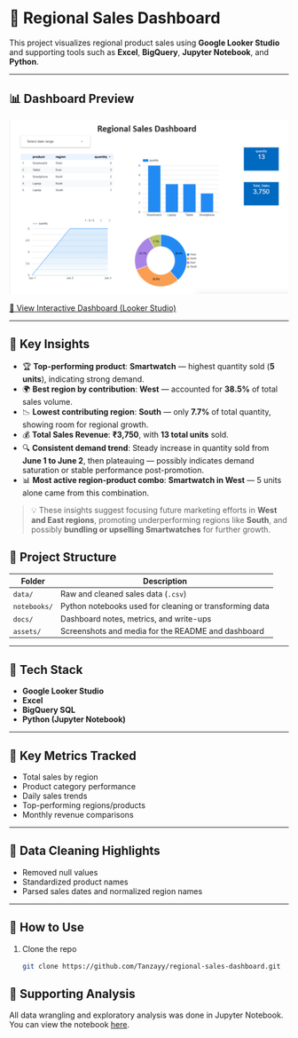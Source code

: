 # 🧭 Regional Sales Dashboard

This project visualizes regional product sales using **Google Looker Studio** and supporting tools such as **Excel**, **BigQuery**, **Jupyter Notebook**, and **Python**.


---

## 📊 Dashboard Preview

![Dashboard Screenshot](assets/dashboard.png)

[🔗 View Interactive Dashboard (Looker Studio)](https://lookerstudio.google.com/reporting/5d27f979-9835-4600-83e7-9c4fa90a9fc4)

---
## 📌 Key Insights

- 🏆 **Top-performing product**: **Smartwatch** — highest quantity sold (**5 units**), indicating strong demand.
- 🌍 **Best region by contribution**: **West** — accounted for **38.5%** of total sales volume.
- 📉 **Lowest contributing region**: **South** — only **7.7%** of total quantity, showing room for regional growth.
- 💰 **Total Sales Revenue**: **₹3,750**, with **13 total units** sold.
- 🔍 **Consistent demand trend**: Steady increase in quantity sold from **June 1 to June 2**, then plateauing — possibly indicates demand saturation or stable performance post-promotion.
- 📊 **Most active region-product combo**: **Smartwatch in West** — 5 units alone came from this combination.

> 💡 These insights suggest focusing future marketing efforts in **West and East regions**, promoting underperforming regions like **South**, and possibly **bundling or upselling Smartwatches** for further growth.

## 📁 Project Structure

| Folder        | Description                                              |
|---------------|----------------------------------------------------------|
| `data/`       | Raw and cleaned sales data (`.csv`)                      |
| `notebooks/`  | Python notebooks used for cleaning or transforming data |
| `docs/`       | Dashboard notes, metrics, and write-ups                  |
| `assets/`     | Screenshots and media for the README and dashboard       |

---

## 🔧 Tech Stack

- **Google Looker Studio**
- **Excel**
- **BigQuery SQL**
- **Python (Jupyter Notebook)**

---

## 📌 Key Metrics Tracked

- Total sales by region
- Product category performance
- Daily sales trends
- Top-performing regions/products
- Monthly revenue comparisons

---

## 🧹 Data Cleaning Highlights

- Removed null values
- Standardized product names
- Parsed sales dates and normalized region names

---

## 🚀 How to Use

1. Clone the repo  
   ```bash
   git clone https://github.com/Tanzayy/regional-sales-dashboard.git
## 📓 Supporting Analysis

All data wrangling and exploratory analysis was done in Jupyter Notebook.  
You can view the notebook [here](notebooks/data-cleaning.ipynb).

  
